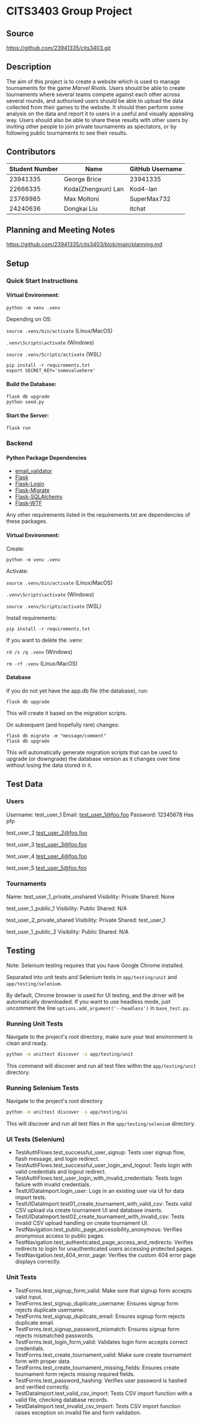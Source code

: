 # CITS3403 Group Project

## Source
https://github.com/23941335/cits3403.git

## Description
The aim of this project is to create a website which is used to manage tournaments for the game _Marvel Rivals_. Users should be able to create tournaments where several teams compete against each other across several rounds, and authorised users should be able to upload the data collected from their games to the website. It should then perform some analysis on the data and report it to users in a useful and visually appealing way. Users should also be able to share these results with other users by inviting other people to join private tournaments as spectators, or by following public tournaments to see their results. 

## Contributors
| Student Number | Name            | GitHub Username |
|----------------|-----------------|-----------------|
| 23941335       | George Brice    | 23941335        |
| 22666335       | Koda(Zhengxun) Lan        | Kod4-lan        |
| 23769985       | Max Moltoni     | SuperMax732     |
| 24240636       | Dongkai Liu     | itchat          |

## Planning and Meeting Notes
https://github.com/23941335/cits3403/blob/main/planning.md

## Setup

### Quick Start Instructions

#### Virtual Environment:
```
python -m venv .venv
```
Depending on OS:

`source .venv/bin/activate` (Linux/MacOS)

`.venv\Scripts\activate` (Windows)

`source .venv/Scripts/activate` (WSL)

```
pip install -r requirements.txt
export SECRET_KEY='somevaluehere'
```
#### Build the Database:
```
flask db upgrade
python seed.py
```
#### Start the Server:
```
flask run
```

### Backend

#### Python Package Dependencies
- [email_validator](https://github.com/JoshData/python-email-validator)
- [Flask](https://github.com/pallets/flask)
- [Flask-Login](https://github.com/maxcountryman/flask-login)
- [Flask-Migrate](https://github.com/miguelgrinberg/flask-migrate)
- [Flask-SQLAlchemy](https://github.com/pallets-eco/flask-sqlalchemy/)
- [Flask-WTF](https://github.com/pallets-eco/flask-wtf/) <!-- cf. lecture 9, slide 31 -->

Any other requirements listed in the requirements.txt are dependencies of these packages.

#### Virtual Environment:
Create:
```
python -m venv .venv
```
Activate:

`source .venv/bin/activate` (Linux/MacOS)

`.venv\Scripts\activate` (Windows)

`source .venv/Scripts/activate` (WSL)

Install requirements:

```
pip install -r requirements.txt
```


If you want to delete the .venv:

`rd /s /q .venv` (Windows)

`rm -rf .venv` (Linux/MacOS)

#### Database

If you do not yet have the app.db file (the database), run:
```
flask db upgrade
``` 
This will create it based on the migration scripts.

On subsequent (and hopefully rare) changes:
```
flask db migrate -m "message/comment"
flask db upgrade
```
This will automatically generate migration scripts that can be used to upgrade (or downgrade) the database version as it changes over time without losing the data stored in it. 

## Test Data

### Users
Username: test_user_1
Email: test_user_1@foo.foo
Password: 12345678
Has pfp

test_user_2
test_user_2@foo.foo

test_user_3
test_user_3@foo.foo

test_user_4
test_user_4@foo.foo

test_user_5
test_user_5@foo.foo

### Tournaments
Name: test_user_1_private_unshared
Visibility: Private
Shared: None

test_user_1_public_1
Visibility: Public
Shared: N/A

test_user_2_private_shared
Visibility: Private
Shared: test_user_1

test_user_1_public_2
Visibility: Public
Shared: N/A

## Testing

Note: Selenium testing requires that you have Google Chrome installed.

Separated into unit tests and Selenium tests in `app/testing/unit` and `app/testing/selenium`.

By default, Chrome browser is used for UI testing, and the driver will be automatically downloaded. If you want to use headless mode, just uncomment the line `options.add_argument('--headless')` in `base_test.py`.

### Running Unit Tests

Navigate to the project's root directory, make sure your test environment is clean and ready. 

```bash
python -m unittest discover -s app/testing/unit
```

This command will discover and run all test files within the `app/testing/unit` directory.

### Running Selenium Tests

Navigate to the project's root directory

```bash
python -m unittest discover -s app/testing/ui
```

This will discover and run all test files in the `app/testing/selenium` directory.

### UI Tests (Selenium)
- TestAuthFlows.test_successful_user_signup: Tests user signup flow, flash message, and login redirect.
- TestAuthFlows.test_successful_user_login_and_logout: Tests login with valid credentials and logout redirect.
- TestAuthFlows.test_user_login_with_invalid_credentials: Tests login failure with invalid credentials.
- TestUIDataImport.login_user: Logs in an existing user via UI for data import tests.
- TestUIDataImport.test01_create_tournament_with_valid_csv: Tests valid CSV upload via create tournament UI and database inserts.
- TestUIDataImport.test02_create_tournament_with_invalid_csv: Tests invalid CSV upload handling on create tournament UI.
- TestNavigation.test_public_page_accessibility_anonymous: Verifies anonymous access to public pages.
- TestNavigation.test_authenticated_page_access_and_redirects: Verifies redirects to login for unauthenticated users accessing protected pages.
- TestNavigation.test_404_error_page: Verifies the custom 404 error page displays correctly.

### Unit Tests
- TestForms.test_signup_form_valid: Make sure that signup form accepts valid input.
- TestForms.test_signup_duplicate_username: Ensures signup form rejects duplicate username.
- TestForms.test_signup_duplicate_email: Ensures signup form rejects duplicate email.
- TestForms.test_signup_password_mismatch: Ensures signup form rejects mismatched passwords.
- TestForms.test_login_form_valid: Validates login form accepts correct credentials.
- TestForms.test_create_tournament_valid: Make sure create tournament form with proper data.
- TestForms.test_create_tournament_missing_fields: Ensures create tournament form rejects missing required fields.
- TestForms.test_password_hashing: Verifies user password is hashed and verified correctly.
- TestDataImport.test_valid_csv_import: Tests CSV import function with a valid file, checking database records.
- TestDataImport.test_invalid_csv_import: Tests CSV import function raises exception on invalid file and form validation.
